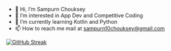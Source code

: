 - 👋 Hi, I’m Sampurn Chouksey
- 👀 I’m interested in App Dev and Competitive Coding
- 🌱 I’m currently learning Kotlin and Python
- 📫 How to reach me mail at sampurn10chouksey@gmail.com

[![GitHub Streak](https://github-readme-streak-stats.herokuapp.com/?user=Sampurn44)](https://github.com/DenverCoder1/github-readme-streak-stats)
<!---
Sampurn44/Sampurn44 is a ✨ special ✨ repository because its `README.md` (this file) appears on your GitHub profile.
You can click the Preview link to take a look at your changes.
--->
